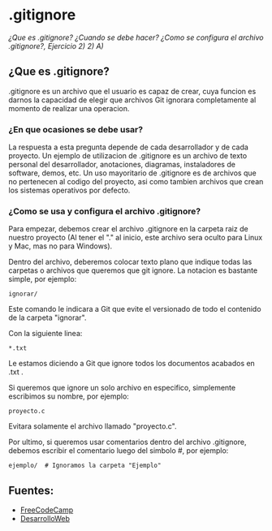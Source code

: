 # .gitignore
_¿Que es .gitignore? ¿Cuando se debe hacer? ¿Como se configura el archivo .gitignore?, Ejercicio 2) 2) A)_

## ¿Que es .gitignore?

.gitignore es un archivo que el usuario es capaz de crear, cuya funcion es darnos la capacidad de elegir que archivos Git ignorara completamente al momento de realizar una operacion.

### ¿En que ocasiones se debe usar?

La respuesta a esta pregunta depende de cada desarrollador y de cada proyecto.  Un ejemplo de utilizacion de .gitignore es un archivo de texto personal del desarrollador, anotaciones, diagramas, instaladores de software, demos, etc.
Un uso mayoritario de .gitignore es de archivos que no pertenecen al codigo del proyecto, asi como tambien archivos que crean los sistemas operativos por defecto.

### ¿Como se usa y configura el archivo .gitignore? 

Para empezar, debemos crear el archivo .gitignore en la carpeta raiz de nuestro proyecto (Al tener el "." al inicio, este archivo sera oculto para Linux y Mac, mas no para Windows). 

Dentro del archivo, deberemos colocar texto plano que indique todas las carpetas o archivos que queremos que git ignore. La notacion es bastante simple, por ejemplo:

```
ignorar/
``` 

Este comando le indicara a Git que evite el versionado de todo el contenido de la carpeta "ignorar".

Con la siguiente linea:
```
*.txt
```
Le estamos diciendo a Git que ignore todos los documentos acabados en .txt .

Si queremos que ignore un solo archivo en especifico, simplemente escribimos su nombre, por ejemplo:
``` 
proyecto.c
``` 
Evitara solamente el archivo llamado "proyecto.c".

Por ultimo, si queremos usar comentarios dentro del archivo .gitignore, debemos escribir el comentario luego del simbolo #, por ejemplo:

```
ejemplo/  # Ignoramos la carpeta "Ejemplo"

```
## Fuentes:

- [FreeCodeCamp](https://www.freecodecamp.org/espanol/news/gitignore-explicado-que-es-y-como-agregar-a-tu-repositorio/)
- [DesarrolloWeb](https://desarrolloweb.com/articulos/archivo-gitignore.html/)

